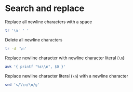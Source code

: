 # Search and replace

Replace all newline characters with a space

```sh
tr '\n' ' '
```

Delete all newline characters

```sh
tr -d '\n'
```

Replace newline character with newline character literal (`\n`)

```sh
awk '{ printf "%s\\n", $0 }'
```

Replace newline character literal (`\n`) with a newline character

```sh
sed 's/\\n/\n/g'
```
